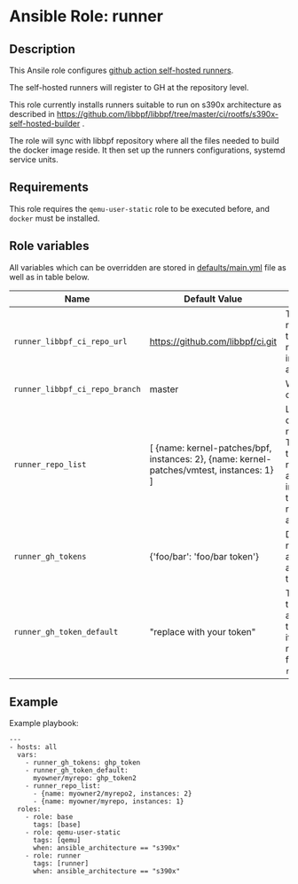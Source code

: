# Ansible Role: runner

## Description

This Ansile role configures [github action self-hosted runners](https://docs.github.com/en/actions/hosting-your-own-runners/about-self-hosted-runners).

The self-hosted runners will register to GH at the repository level.

This role currently installs runners suitable to run on s390x architecture as described in https://github.com/libbpf/libbpf/tree/master/ci/rootfs/s390x-self-hosted-builder .

The role will sync with libbpf repository where all the files needed to build the docker image reside.
It then set up the runners configurations, systemd service units.

## Requirements

This role requires the ``qemu-user-static`` role to be executed before, and `docker` must be installed.

## Role variables

All variables which can be overridden are stored in [defaults/main.yml](defaults/main.yml) file as well as in table below.

| Name | Default Value | Description |
| ---- | ------------- | ----------- |
| `runner_libbpf_ci_repo_url` | https://github.com/libbpf/ci.git | The libbpf repository where to fetch s390x runners installation artifacts from. |
| `runner_libbpf_ci_repo_branch` | master | Which branch to check out |
| `runner_repo_list` | [ {name: kernel-patches/bpf, instances: 2}, {name: kernel-patches/vmtest, instances: 1} ] | List of dictionaries of name/instances. The name being the name of the repository to attach to, instances being the number of runners to run on a single host. |
| `runner_gh_tokens` | {'foo/bar': 'foo/bar token'} | Dictionary of repository names and their associated tokens. |
| `runner_gh_token_default` | "replace with your token" | The default token to use for authenticating the runner. Used if no entry for the repository is found in `runner_gh_tokens`. |

## Example

Example playbook:

```
---
- hosts: all
  vars:
    - runner_gh_tokens: ghp_token
    - runner_gh_token_default:
      myowner/myrepo: ghp_token2
    - runner_repo_list:
      - {name: myowner2/myrepo2, instances: 2}
      - {name: myowner/myrepo, instances: 1}
  roles:
    - role: base
      tags: [base]
    - role: qemu-user-static
      tags: [qemu]
      when: ansible_architecture == "s390x"
    - role: runner
      tags: [runner]
      when: ansible_architecture == "s390x"
```
